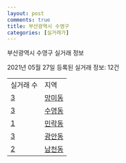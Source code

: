 ```yaml
---
layout: post
comments: true
title: 부산광역시 수영구
categories: [실거래가]
---
```


부산광역시 수영구 실거래 정보

2021년 05월 27일 등록된 실거래 정보: 12건


<table>
  <tr>
    <td>실거래 수</td>
    <td>지역</td>
  </tr>

  
  <tr>
    <td><a href="2650010100.html">3</a></td>
    <td><a href="2650010100.html">망미동</a></td>
  </tr>
    

  <tr>
    <td><a href="2650010200.html">3</a></td>
    <td><a href="2650010200.html">수영동</a></td>
  </tr>
    

  <tr>
    <td><a href="2650010300.html">1</a></td>
    <td><a href="2650010300.html">민락동</a></td>
  </tr>
    

  <tr>
    <td><a href="2650010400.html">3</a></td>
    <td><a href="2650010400.html">광안동</a></td>
  </tr>
    

  <tr>
    <td><a href="2650010500.html">2</a></td>
    <td><a href="2650010500.html">남천동</a></td>
  </tr>
    


</table>
    
